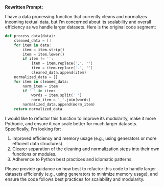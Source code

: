 **Rewritten Prompt:**

I have a data processing function that currently cleans and normalizes incoming textual data, but I’m concerned about its scalability and overall efficiency as we handle larger datasets. Here is the original code segment:

```python
def process_data(data):
    cleaned_data = []
    for item in data:
        item = item.strip()
        item = item.lower()
        if item != '':
            item = item.replace(',', '')
            item = item.replace('.', '')
            cleaned_data.append(item)
    normalized_data = []
    for item in cleaned_data:
        norm_item = item
        if ' ' in item:
            words = item.split(' ')
            norm_item = '_'.join(words)
        normalized_data.append(norm_item)
    return normalized_data
```

I would like to refactor this function to improve its modularity, make it more Pythonic, and ensure it can scale better for much larger datasets. Specifically, I'm looking for:

1. Improved efficiency and memory usage (e.g., using generators or more efficient data structures).
2. Clearer separation of the cleaning and normalization steps into their own functions or modules.
3. Adherence to Python best practices and idiomatic patterns.

Please provide guidance on how best to refactor this code to handle larger datasets efficiently (e.g., using generators to minimize memory usage), and ensure the code follows best practices for scalability and modularity.